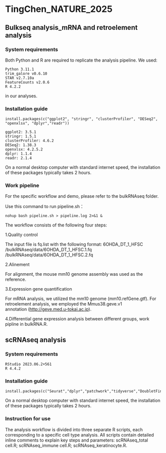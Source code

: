 # TingChen_NATURE_2025
## Bulkseq analysis_mRNA and retroelement analysis 
### System requirements
Both Python and R are required to replicate the analysis pipeline. We used:
```
Python 3.11.1
trim_galore v0.6.10
STAR v2.7.10a
FeatureCounts v2.0.6
R 4.2.2
```
in our analyses.
### Installation guide 
```
install.packages(c("ggplot2", "stringr", "clusterProfiler", "DESeq2", "openxlsx", "dplyr","readr"))
```
```
ggplot2: 3.5.1
stringr: 1.5.1
clusterProfiler: 4.6.2
DESeq2: 1.38.3
openxlsx: 4.2.5.2
dplyr: 1.1.4
readr: 2.1.4
```

On a normal desktop computer with standard internet speed, the installation of these packages typically takes 2 hours.
### Work pipeline

For the specific workflow and demo, please refer to the bulkRNAseq folder.

Use this command to run pipeline.sh：
```
nohup bash pipeline.sh > pipeline.log 2>&1 &
```

The workflow consists of the following four steps:

1.Quality control

The input file is fq.list with the following format:
6OHDA_DT_1_HFSC /bulkRNAseq/data/6OHDA_DT_1_HFSC.1.fq /bulkRNAseq/data/6OHDA_DT_1_HFSC.2.fq

2.Alinement

For alignment, the mouse mm10 genome assembly was used as the reference. 

3.Expression gene quantification

For mRNA analysis, we utilized the mm10 genome (mm10.refGene.gtf). For retroelement analysis, we employed the Mmus38.geve.v1 annotation (http://geve.med.u-tokai.ac.jp). 

4.Differential gene expression analysis between different groups, work pipline in bulkRNA.R.


## scRNAseq analysis 
### System requirements
```
RStudio 2023.06.2+561
R 4.4.2
```
### Installation guide
```
install.packages(c("Seurat","dplyr","patchwork","tidyverse","DoubletFinder","readxl","ggplot2"))
```
On a normal desktop computer with standard internet speed, the installation of these packages typically takes 2 hours.
### Instruction for use  
The analysis workflow is divided into three separate R scripts, each corresponding to a specific cell type analysis. All scripts contain detailed inline comments to explain key steps and parameters:
scRNAseq_total cell.R;
scRNAseq_immune cell.R;
scRNAseq_keratinocyte.R.
